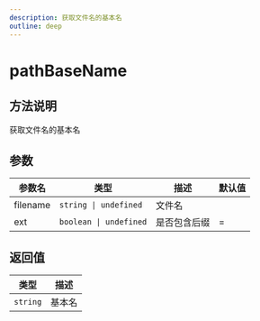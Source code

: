 ```yaml
---
description: 获取文件名的基本名
outline: deep
---
```


# pathBaseName

## 方法说明

获取文件名的基本名

## 参数

| 参数名 | 类型 | 描述 | 默认值 |
| --- | --- | --- | --- |
| filename | `string \| undefined` | 文件名 |  |
| ext | `boolean \| undefined` | 是否包含后缀 | = |

## 返回值

| 类型 | 描述 |
| --- | --- |
| `string` | 基本名 |
